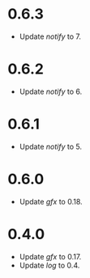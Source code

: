 # 0.6.3
* Update _notify_ to 7.

# 0.6.2
* Update _notify_ to 6.

# 0.6.1
* Update _notify_ to 5.

# 0.6.0
* Update _gfx_ to 0.18.

# 0.4.0
* Update _gfx_ to 0.17.
* Update _log_ to 0.4.
